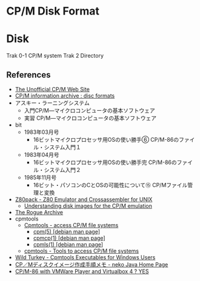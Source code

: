# CP/M Disk Format

# Disk

Trak 0-1 CP/M system
Trak 2 Directory

## References

- [The Unofficial CP/M Web Site](http://cpm.z80.de/)
- [CP/M information archive : disc formats](https://www.seasip.info/Cpm/formats.html)
- アスキー・ラーニングシステム
  - 入門CP/M―マイクロコンピュータの基本ソフトウェア
  - 実習 CP/M―マイクロコンピュータの基本ソフトウェア
- bit
  - 1983年03月号
    - 16ビットマイクロプロセッサ用OSの使い勝手⑥ CP/M-86のファイル・システム入門１
  - 1983年04月号
    - 16ビットマイクロプロセッサ用OSの使い勝手完  CP/M-86のファイル・システム入門２
  - 1985年11月号
    - 16ビット・パソコンのCとOSの可能性について⑮ CP/Mファイル管理と変換
- [Z80pack - Z80 Emulator and Crossassembler for UNIX](https://www.z80cpu.eu/mirrors/www.unix4fun.org/z80pack/index.html)
  - [Understanding disk images for the CP/M emulation](https://www.z80cpu.eu/mirrors/www.unix4fun.org/z80pack/doc_cpm_disks.html)
- [The Rogue Archive](https://britzl.github.io/roguearchive/)
- cpmtools
  - [Cpmtools - access CP/M file systems](http://www.moria.de/~michael/cpmtools/)
    - [cpm(5) [debian man page]](https://www.unix.com/man-page/debian/5/cpm/)
    - [cpmcp(1) [debian man page]](https://www.unix.com/man-page/debian/1/cpmcp/)
    - [cpmls(1) [debian man page]](https://www.unix.com/man-page/debian/1/cpmls/)
  - [cpmtools - Tools to access CP/M file systems](https://github.com/lipro-cpm4l/cpmtools)
- [Wild Turkey - Cpmtools Executables for Windows Users](http://www.cpm8680.com/cpmtools/)
- [CP／Mディスクイメージ作成手順メモ - neko Java Home Page](http://star.gmobb.jp/koji/cgi/wiki.cgi?page=CP%A1%BFM%A5%C7%A5%A3%A5%B9%A5%AF%A5%A4%A5%E1%A1%BC%A5%B8%BA%EE%C0%AE%BC%EA%BD%E7%A5%E1%A5%E2)
- [CP/M-86 with VMWare Player and Virtualbox 4 ? YES ](http://www.z80.eu/blog/index.php?m=08&y=12&d=29&entry=entry120807-180000)
